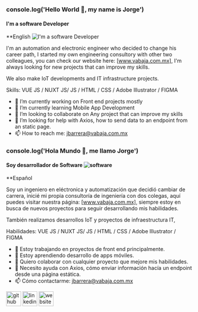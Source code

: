 ### console.log('Hello World 👋, my name is Jorge')
#### I'm a software Developer
**English
![I'm a software Developer](https://i.ibb.co/4N9hhFC/Logo-vabaja-sinfondo-1067x600.png)

I'm an automation and electronic engineer who decided to change his career path, I started my own engineering consultory with other two colleagues, you can check our website here: [www.vabaja.com.mx], I'm always looking for new projects that can improve my skills.

We also make IoT developments and IT infrastructure projects.

Skills: VUE JS / NUXT JS/ JS / HTML / CSS / Adobe Illustrator / FIGMA

- 🔭 I’m currently working on Front end projects mostly 
- 🌱 I’m currently learning Mobile App Development 
- 👯 I’m looking to collaborate on Any project that can improve my skills 
- 🤔 I’m looking for help with Axios, how to send data to an endpoint from an static page.
- 📫 How to reach me: jbarrera@vabaja.com.mx 

### console.log('Hola Mundo 👋, me llamo Jorge')
#### Soy desarrollador de Software ![software](https://img.icons8.com/external-sbts2018-mixed-sbts2018/58/000000/external-software-design-thinking2-sbts2018-mixed-sbts2018.png)
**Español


Soy un ingeniero en eléctronica y automatización que decidió cambiar de carrera, inicié mi propia consultoría de ingeniería con dos colegas, aquí puedes visitar nuestra página: [www.vabaja.com.mx], siempre estoy en busca de nuevos proyectos para seguir desarrollando mis habilidades.

También realizamos desarrollos IoT y proyectos de infraestructura IT,

Habilidades: VUE JS / NUXT JS/ JS / HTML / CSS / Adobe Illustrator / FIGMA

- 🔭 Estoy trabajando en proyectos de front end principalmente. 
- 🌱 Estoy aprendiendo desarrollo de apps móviles.
- 👯 Quiero colaborar con cualquier proyecto que mejore mis habilidades.
- 🤔 Necesito ayuda con Axios, cómo enviar información hacía un endpoint desde una página estática. 
- 📫 Cómo contactarme: jbarrera@vabaja.com.mx 


[<img src='https://cdn.jsdelivr.net/npm/simple-icons@3.0.1/icons/github.svg' alt='github' height='40'>](https://github.com/jobarv)  [<img src='https://cdn.jsdelivr.net/npm/simple-icons@3.0.1/icons/linkedin.svg' alt='linkedin' height='40'>](https://www.linkedin.com/in//jobarv/)  [<img src='https://cdn.jsdelivr.net/npm/simple-icons@3.0.1/icons/icloud.svg' alt='website' height='40'>](https://www.vabaja.com.mx/)  

